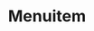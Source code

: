 ---
layout: pattern.njk
tags: 
    - lean_de
    - lean_components_de
    - page
key: menuitem-lean_de
title: Menuitem
parent: components-lean_de
image: lean/overview/menu-item.webp
keywords: menu-item, item, menu, link, action
order: 170
---